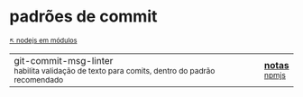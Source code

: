 # padrões de commit

<sub>[:arrow_upper_left: nodejs em módulos](../readme.md)  <sub>

|  | |
|--|--|
|git-commit-msg-linter<br/><sub>habilita validação de texto para comits, dentro do padrão recomendado</sub>| [**notas**](git-commit-msg-linter/readme.md) <br/><sub>[npmjs](https://www.npmjs.com/package/git-commit-msg-linter)</sub> |